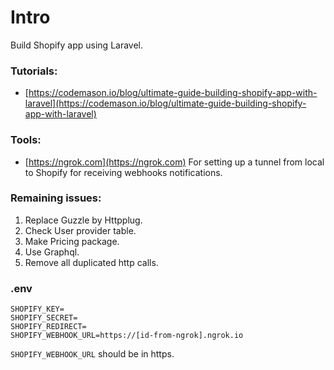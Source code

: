 # Intro
Build Shopify app using Laravel. 

### Tutorials:
- [https://codemason.io/blog/ultimate-guide-building-shopify-app-with-laravel](https://codemason.io/blog/ultimate-guide-building-shopify-app-with-laravel)

### Tools:
- [https://ngrok.com](https://ngrok.com)
For setting up a tunnel from local to Shopify for receiving webhooks notifications.

### Remaining issues:
1. Replace Guzzle by Httpplug.
2. Check User provider table.
3. Make Pricing package.
4. Use Graphql.
5. Remove all duplicated http calls. 

### .env

```
SHOPIFY_KEY=
SHOPIFY_SECRET=
SHOPIFY_REDIRECT=
SHOPIFY_WEBHOOK_URL=https://[id-from-ngrok].ngrok.io
```

``SHOPIFY_WEBHOOK_URL`` should be in https. 